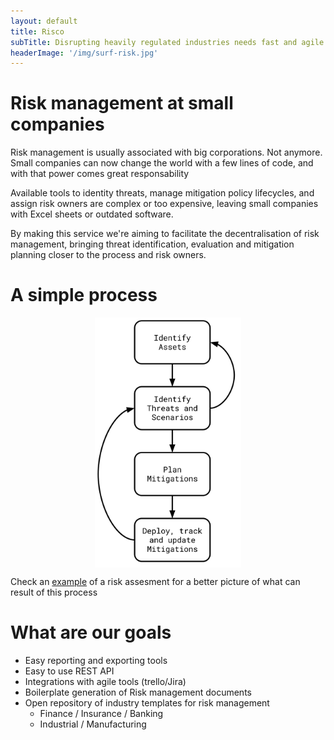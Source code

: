 ```yaml
---
layout: default
title: Risco
subTitle: Disrupting heavily regulated industries needs fast and agile risk management
headerImage: '/img/surf-risk.jpg'
---
```


# Risk management at small companies  

Risk management is usually associated with big corporations. Not anymore. Small
companies can now change the world with a few lines of code, and with that
power comes great responsability


Available tools to identity threats, manage mitigation policy lifecycles,
and assign risk owners are complex or too expensive, leaving small companies
with Excel sheets or outdated software.


By making this service we're aiming to facilitate the decentralisation of risk
management, bringing threat identification, evaluation and mitigation planning
closer to the process and risk owners.

# A simple process

<p align="center">
<img src="/img/Flow.svg" align="center" height="400px" width="auto">
</p>

Check an [example](/example) of a risk assesment for a better picture of
what can result of this process

# What are our goals

- Easy reporting and exporting tools
- Easy to use REST API
- Integrations with agile tools (trello/Jira)
- Boilerplate generation of Risk management documents
- Open repository of industry templates for risk management
  - Finance / Insurance / Banking
  - Industrial / Manufacturing
